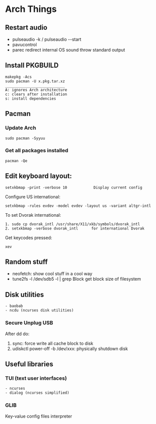 # Arch Things

## Restart audio

- pulseaudio -k / pulseaudio --start
- pavucontrol
- parec   redirect internal OS sound throw standard output


## Install PKGBUILD

	makepkg -Acs
	sudo pacman -U x.pkg.tar.xz
	___________________________
	A: ignores Arch architecture
	c: clears after installation
	s: install dependencies


## Pacman

### Update Arch

    sudo pacman -Syyuu

### Get all packages installed

	pacman -Qe

## Edit keyboard layout:

    setxkbmap -print -verbose 10            Display current config

Configure US international:

    setxkbmap -rules evdev -model evdev -layout us -variant altgr-intl

To set Dvorak international:

    1. sudo cp dvorak_intl /usr/share/X11/xkb/symbols/dvorak_intl
    2. setxkbmap -verbose dvorak_intl      for international Dvorak

Get keycodes pressed:

	xev

## Random stuff

- neofetch: show cool stuff in a cool way
- tune2fs -l /dev/sdb5 -l | grep Block     get block size of filesystem

## Disk utilities

	- baobab
	- ncdu (ncurses disk utilities)

### Secure Unplug USB

After dd do:

1. sync: force write all cache block to disk
2. udiskctl power-off -b /dev/xxx: physically shutdown disk

## Useful libraries

### TUI (text user interfaces)

	- ncurses
	- dialog (ncurses simplified)

### GLIB

Key-value config files interpreter
